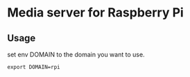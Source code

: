 # Media server for Raspberry Pi

## Usage
set env DOMAIN to the domain you want to use.

```
export DOMAIN=rpi
```
